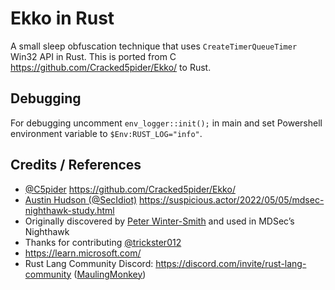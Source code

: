 # Ekko in Rust

A small sleep obfuscation technique that uses `CreateTimerQueueTimer` Win32 API in Rust. This is ported from C https://github.com/Cracked5pider/Ekko/ to Rust.

## Debugging

For debugging uncomment `env_logger::init();` in main and set Powershell environment variable to `$Env:RUST_LOG="info"`.

## Credits / References

- [@C5pider](https://twitter.com/C5pider) https://github.com/Cracked5pider/Ekko/
- [Austin Hudson (@SecIdiot)](https://twitter.com/ilove2pwn_) https://suspicious.actor/2022/05/05/mdsec-nighthawk-study.html
- Originally discovered by [Peter Winter-Smith](peterwintrsmith) and used in MDSec’s Nighthawk
- Thanks for contributing [@trickster012](https://twitter.com/trickster012)
- https://learn.microsoft.com/
- Rust Lang Community Discord: https://discord.com/invite/rust-lang-community ([MaulingMonkey](https://github.com/MaulingMonkey/))